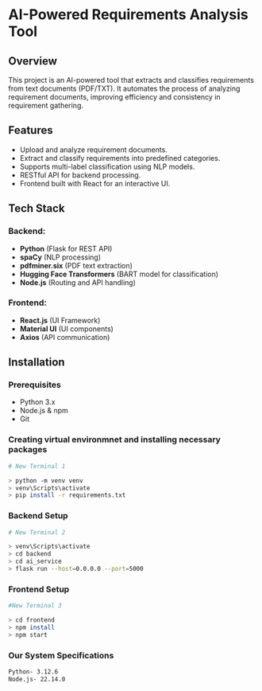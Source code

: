 # AI-Powered Requirements Analysis Tool

## Overview

This project is an AI-powered tool that extracts and classifies requirements from text documents (PDF/TXT). It automates the process of analyzing requirement documents, improving efficiency and consistency in requirement gathering.

## Features

- Upload and analyze requirement documents.
- Extract and classify requirements into predefined categories.
- Supports multi-label classification using NLP models.
- RESTful API for backend processing.
- Frontend built with React for an interactive UI.

## Tech Stack

### Backend:

- **Python** (Flask for REST API)
- **spaCy** (NLP processing)
- **pdfminer.six** (PDF text extraction)
- **Hugging Face Transformers** (BART model for classification)
- **Node.js** (Routing and API handling)

### Frontend:

- **React.js** (UI Framework)
- **Material UI** (UI components)
- **Axios** (API communication)

## Installation

### Prerequisites

- Python 3.x
- Node.js & npm
- Git

### Creating virtual environmnet and installing necessary packages

```sh
# New Terminal 1   

> python -m venv venv
> venv\Scripts\activate
> pip install -r requirements.txt
```
### Backend Setup

```sh
# New Terminal 2

> venv\Scripts\activate
> cd backend
> cd ai_service
> flask run --host=0.0.0.0 --port=5000
```

### Frontend Setup

```sh
#New Terminal 3

> cd frontend
> npm install
> npm start
```
### Our System Specifications
```sh
Python- 3.12.6
Node.js- 22.14.0
```



